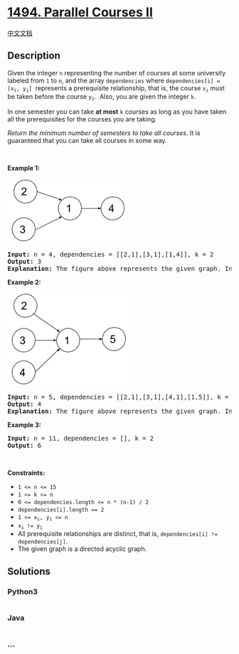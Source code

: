 # [1494. Parallel Courses II](https://leetcode.com/problems/parallel-courses-ii)

[中文文档](/solution/1400-1499/1494.Parallel%20Courses%20II/README.md)

## Description

<p>Given the integer <code>n</code> representing the number of courses at some university labeled from <code>1</code> to <code>n</code>, and the array <code>dependencies</code> where <code>dependencies[i] = [x<sub>i</sub>, y<sub>i</sub>]</code> &nbsp;represents a prerequisite relationship, that is, the course <code>x<sub>i</sub></code>&nbsp;must be taken before the course <code>y<sub>i</sub></code>. &nbsp;Also, you are given the&nbsp;integer <code>k</code>.</p>

<p>In one semester you can take <strong>at most</strong> <code>k</code> courses as long as you have taken all the prerequisites for the courses you are taking.</p>

<p><em>Return the minimum number of semesters to take all courses</em>.&nbsp;It is guaranteed that you can take all courses in some way.</p>

<p>&nbsp;</p>
<p><strong>Example 1:</strong></p>

![](./images/leetcode_parallel_courses_1.png)

<pre>
<strong>Input:</strong> n = 4, dependencies = [[2,1],[3,1],[1,4]], k = 2
<strong>Output:</strong> 3 
<strong>Explanation:</strong> The figure above represents the given graph. In this case we can take courses 2 and 3 in the first semester, then take course 1 in the second semester and finally take course 4 in the third semester.
</pre>

<p><strong>Example 2:</strong></p>

![](./images/leetcode_parallel_courses_2.png)

<pre>
<strong>Input:</strong> n = 5, dependencies = [[2,1],[3,1],[4,1],[1,5]], k = 2
<strong>Output:</strong> 4 
<strong>Explanation:</strong> The figure above represents the given graph. In this case one optimal way to take all courses is: take courses 2 and 3 in the first semester and take course 4 in the second semester, then take course 1 in the third semester and finally take course 5 in the fourth semester.
</pre>

<p><strong>Example 3:</strong></p>

<pre>
<strong>Input:</strong> n = 11, dependencies = [], k = 2
<strong>Output:</strong> 6
</pre>

<p>&nbsp;</p>
<p><strong>Constraints:</strong></p>

<ul>
	<li><code>1 &lt;= n &lt;= 15</code></li>
	<li><code>1 &lt;= k &lt;= n</code></li>
	<li><code>0 &lt;=&nbsp;dependencies.length &lt;= n * (n-1) / 2</code></li>
	<li><code>dependencies[i].length == 2</code></li>
	<li><code>1 &lt;= x<sub>i</sub>, y<sub>i</sub>&nbsp;&lt;= n</code></li>
	<li><code>x<sub>i</sub> != y<sub>i</sub></code></li>
	<li>All prerequisite relationships are distinct, that is, <code>dependencies[i] != dependencies[j]</code>.</li>
	<li>The given graph is a directed acyclic graph.</li>
</ul>

## Solutions

<!-- tabs:start -->

### **Python3**

```python

```

### **Java**

```java

```

### **...**

```

```

<!-- tabs:end -->
